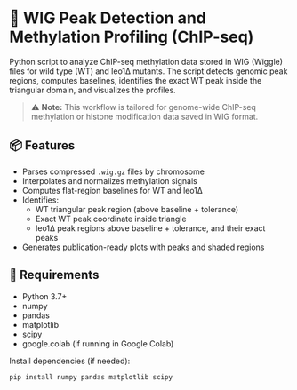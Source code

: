 # 🧬 WIG Peak Detection and Methylation Profiling (ChIP-seq)

Python script to analyze ChIP-seq methylation data stored in WIG (Wiggle) files for wild type (WT) and leo1Δ mutants.
The script detects genomic peak regions, computes baselines, identifies the exact WT peak inside the triangular domain, and visualizes the profiles.

> ⚠ **Note:** This workflow is tailored for genome-wide ChIP-seq methylation or histone modification data saved in WIG format.

## 📦 Features
- Parses compressed `.wig.gz` files by chromosome
- Interpolates and normalizes methylation signals
- Computes flat-region baselines for WT and leo1Δ
- Identifies:
  - WT triangular peak region (above baseline + tolerance)
  - Exact WT peak coordinate inside triangle
  - leo1Δ peak regions above baseline + tolerance, and their exact peaks
- Generates publication-ready plots with peaks and shaded regions

## 🧰 Requirements
- Python 3.7+
- numpy
- pandas
- matplotlib
- scipy
- google.colab (if running in Google Colab)

Install dependencies (if needed):
```bash
pip install numpy pandas matplotlib scipy
